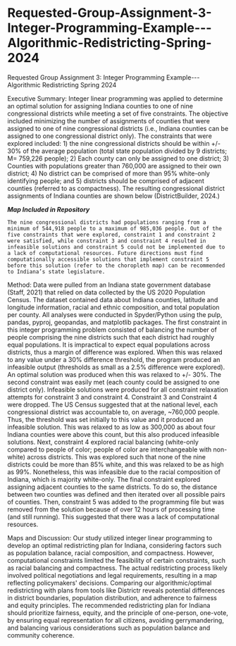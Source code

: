 # Requested-Group-Assignment-3-Integer-Programming-Example---Algorithmic-Redistricting-Spring-2024
Requested Group Assignment 3: Integer Programming Example---Algorithmic Redistricting Spring 2024

Executive Summary:
	Integer linear programming was applied to determine an optimal solution for assigning Indiana counties to one of nine congressional districts while meeting a set of five constraints. The objective included minimizing the number of assignments of counties that were assigned to one of nine congressional districts (i.e., Indiana counties can be assigned to one congressional district only). The constraints that were explored included: 1) the nine congressional districts should be within +/- 30% of the average population (total state population divided by 9 districts; M= 759,226 people); 2) Each county can only be assigned to one district; 3) Counties with populations greater than 760,000 are assigned to their own district; 4) No district can be comprised of more than 95% white-only identifying people; and 5) districts should be comprised of adjacent counties (referred to as compactness). The resulting congressional district assignments of Indiana counties are shown below (DistrictBuilder, 2024.)

 ***Map Included in Repository***

	The nine congressional districts had populations ranging from a minimum of 544,918 people to a maximum of 985,036 people. Out of the five constraints that were explored, constraint 1 and constraint 2 were satisfied, while constraint 3 and constraint 4 resulted in infeasible solutions and constraint 5 could not be implemented due to a lack of computational resources. Future directions must find computationally accessible solutions that implement constraint 5 before this solution (refer to the choropleth map) can be recommended to Indiana’s state legislature. 
 
Method:
	Data were pulled from an Indiana state government database (Staff, 2021) that relied on data collected by the US 2020 Population Census. The dataset contained data about Indiana counties, latitude and longitude information, racial and ethnic composition, and total population per county.  All analyses were conducted in Spyder/Python using the pulp, pandas, pyproj, geopandas, and matplotlib packages.
	The first constraint in this integer programming problem consisted of balancing the number of people comprising the nine districts such that each district had roughly equal populations. It is impractical to expect equal populations across districts, thus a margin of difference was explored. When this was relaxed to any value under a 30% difference threshold, the program produced an infeasible output (thresholds as small as a 2.5% difference were explored). An optimal solution was produced when this was relaxed to +/- 30%. The second constraint was easily met (each county could be assigned to one district only). 
	Infeasible solutions were produced for all constraint relaxation attempts for constraint 3 and constraint 4. Constraint 3 and Constraint 4 were dropped.  The US Census suggested that at the national level, each congressional district was accountable to, on average, ~760,000 people. Thus, the threshold was set initially to this value and it produced an infeasible solution. This was relaxed to as low as 300,000 as about four Indiana counties were above this count, but this also produced infeasible solutions. Next, constraint 4 explored racial balancing (white-only compared to people of color; people of color are interchangeable with non-white) across districts. This was explored such that none of the nine districts could be more than 85% white, and this was relaxed to be as high as 99%. Nonetheless, this was infeasible due to the racial composition of Indiana, which is majority white-only. 
	The final constraint explored assigning adjacent counties to the same districts. To do so, the distance between two counties was defined and then iterated over all possible pairs of counties. Then, constraint 5 was added to the programming file but was removed from the solution because of over 12 hours of processing time (and still running). This suggested that there was a lack of computational resources.
 
Maps and Discussion:
Our study utilized integer linear programming to develop an optimal redistricting plan for Indiana, considering factors such as population balance, racial composition, and compactness. However, computational constraints limited the feasibility of certain constraints, such as racial balancing and compactness. The actual redistricting process likely involved political negotiations and legal requirements, resulting in a map reflecting policymakers' decisions. Comparing our algorithmic/optimal redistricting with plans from tools like Districtr reveals potential differences in district boundaries, population distribution, and adherence to fairness and equity principles. The recommended redistricting plan for Indiana should prioritize fairness, equity, and the principle of one-person, one-vote, by ensuring equal representation for all citizens, avoiding gerrymandering, and balancing various considerations such as population balance and community coherence.

